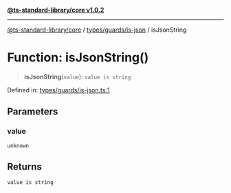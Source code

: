 [**@ts-standard-library/core v1.0.2**](../../../../README.md)

***

[@ts-standard-library/core](../../../../modules.md) / [types/guards/is-json](../README.md) / isJsonString

# Function: isJsonString()

> **isJsonString**(`value`): `value is string`

Defined in: [types/guards/is-json.ts:1](https://github.com/gabaudette/ts-stdlib/blob/4a412e6fb273dc9fcab54b84c05921f52dac4b3f/packages/core/src/types/guards/is-json.ts#L1)

## Parameters

### value

`unknown`

## Returns

`value is string`
